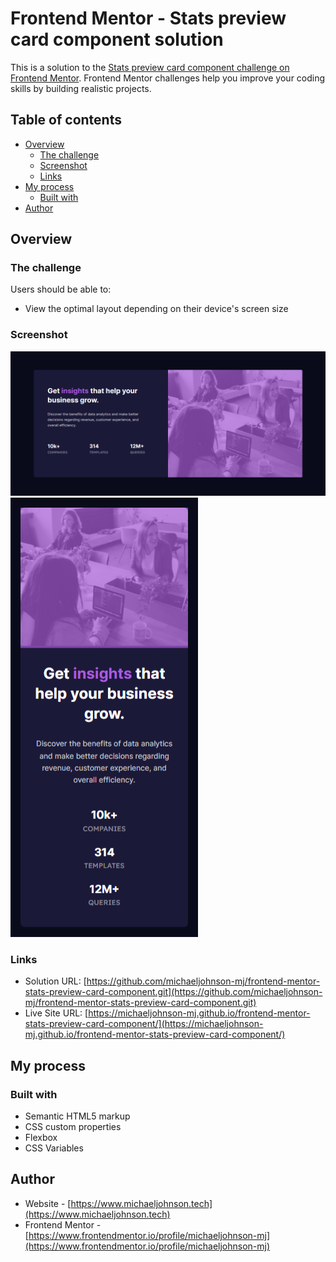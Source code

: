 # Frontend Mentor - Stats preview card component solution

This is a solution to the [Stats preview card component challenge on Frontend Mentor](https://www.frontendmentor.io/challenges/stats-preview-card-component-8JqbgoU62). Frontend Mentor challenges help you improve your coding skills by building realistic projects. 

## Table of contents

- [Overview](#overview)
  - [The challenge](#the-challenge)
  - [Screenshot](#screenshot)
  - [Links](#links)
- [My process](#my-process)
  - [Built with](#built-with)
- [Author](#author)

## Overview

### The challenge

Users should be able to:

- View the optimal layout depending on their device's screen size

### Screenshot

![](./screenshot-web.png)
![](./screenshot-mobile.png)

### Links

- Solution URL: [https://github.com/michaeljohnson-mj/frontend-mentor-stats-preview-card-component.git](https://github.com/michaeljohnson-mj/frontend-mentor-stats-preview-card-component.git)
- Live Site URL: [https://michaeljohnson-mj.github.io/frontend-mentor-stats-preview-card-component/](https://michaeljohnson-mj.github.io/frontend-mentor-stats-preview-card-component/)

## My process

### Built with

- Semantic HTML5 markup
- CSS custom properties
- Flexbox
- CSS Variables

## Author

- Website - [https://www.michaeljohnson.tech](https://www.michaeljohnson.tech)
- Frontend Mentor - [https://www.frontendmentor.io/profile/michaeljohnson-mj](https://www.frontendmentor.io/profile/michaeljohnson-mj)